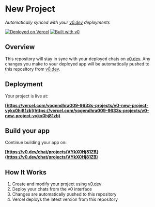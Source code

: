 # New Project

*Automatically synced with your [v0.dev](https://v0.dev) deployments*

[![Deployed on Vercel](https://img.shields.io/badge/Deployed%20on-Vercel-black?style=for-the-badge&logo=vercel)](https://vercel.com/yogendhra009-9633s-projects/v0-new-project-vykx0hj81zb)
[![Built with v0](https://img.shields.io/badge/Built%20with-v0.dev-black?style=for-the-badge)](https://v0.dev/chat/projects/VYkX0Hj81ZB)

## Overview

This repository will stay in sync with your deployed chats on [v0.dev](https://v0.dev).
Any changes you make to your deployed app will be automatically pushed to this repository from [v0.dev](https://v0.dev).

## Deployment

Your project is live at:

**[https://vercel.com/yogendhra009-9633s-projects/v0-new-project-vykx0hj81zb](https://vercel.com/yogendhra009-9633s-projects/v0-new-project-vykx0hj81zb)**

## Build your app

Continue building your app on:

**[https://v0.dev/chat/projects/VYkX0Hj81ZB](https://v0.dev/chat/projects/VYkX0Hj81ZB)**

## How It Works

1. Create and modify your project using [v0.dev](https://v0.dev)
2. Deploy your chats from the v0 interface
3. Changes are automatically pushed to this repository
4. Vercel deploys the latest version from this repository
